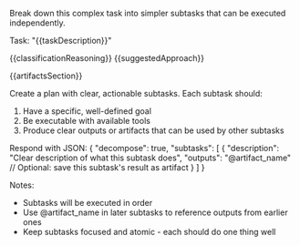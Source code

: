 Break down this complex task into simpler subtasks that can be executed independently.

Task: "{{taskDescription}}"

{{classificationReasoning}}
{{suggestedApproach}}

{{artifactsSection}}

Create a plan with clear, actionable subtasks. Each subtask should:
1. Have a specific, well-defined goal
2. Be executable with available tools
3. Produce clear outputs or artifacts that can be used by other subtasks

Respond with JSON:
{
  "decompose": true,
  "subtasks": [
    {
      "description": "Clear description of what this subtask does",
      "outputs": "@artifact_name"  // Optional: save this subtask's result as artifact
    }
  ]
}

Notes:
- Subtasks will be executed in order
- Use @artifact_name in later subtasks to reference outputs from earlier ones
- Keep subtasks focused and atomic - each should do one thing well